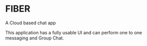 # FIBER

A Cloud based chat app

This application has a fully usable UI and can perform one to one messaging and Group Chat.
